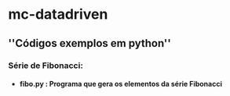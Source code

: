 # mc-datadriven

## ''Códigos exemplos em python''

### Série de Fibonacci:

- #### fibo.py : Programa que gera os elementos da série Fibonacci
